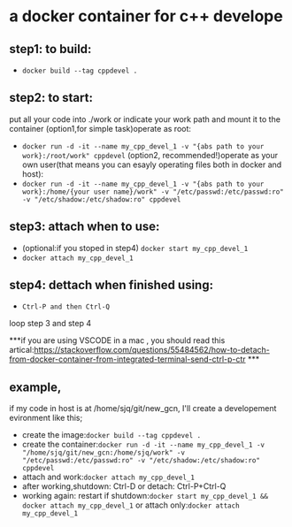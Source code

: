 # a docker container for c++ develope

## step1: to build:
- `docker build --tag cppdevel .`

## step2: to start:
put all your code into ./work or indicate your work path and mount it to the container
(option1,for simple task)operate as root:
- `docker run -d -it --name my_cpp_devel_1 -v "{abs path to your work}:/root/work" cppdevel`
(option2, recommended!)operate as your own user(that means you can esayly operating files both in docker and host):
- `docker run -d -it --name my_cpp_devel_1 -v "{abs path to your work}:/home/{your user name}/work" -v "/etc/passwd:/etc/passwd:ro" -v "/etc/shadow:/etc/shadow:ro" cppdevel`
## step3: attach when to use:
- (optional:if you stoped in step4) `docker start my_cpp_devel_1`
- `docker attach my_cpp_devel_1`

## step4: dettach when finished using:
- `Ctrl-P and then Ctrl-Q`

loop step 3 and step 4

***if you are using VSCODE in a mac , you should read this artical:https://stackoverflow.com/questions/55484562/how-to-detach-from-docker-container-from-integrated-terminal-send-ctrl-p-ctr ***

## example,
if my code in host is at /home/sjq/git/new_gcn, I'll create a developement evironment like this;
- create the image:`docker build --tag cppdevel .`
- create the container:`docker run -d -it --name my_cpp_devel_1 -v "/home/sjq/git/new_gcn:/home/sjq/work" -v "/etc/passwd:/etc/passwd:ro" -v "/etc/shadow:/etc/shadow:ro" cppdevel`
- attach and work:`docker attach my_cpp_devel_1`
- after working,shutdown: Ctrl-D or detach: Ctrl-P+Ctrl-Q
- working again: restart if shutdown:`docker start my_cpp_devel_1 && docker attach my_cpp_devel_1` or attach only:`docker attach my_cpp_devel_1`
